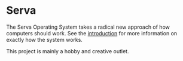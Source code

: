 # Serva

The Serva Operating System takes a radical new approach of how computers should work.
See the [introduction](wiki/introduction.md) for more information on exactly how the system works.

This project is mainly a hobby and creative outlet.